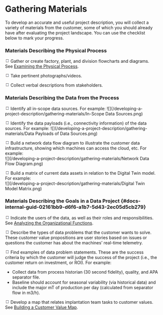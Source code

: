 # Gathering Materials

To develop an accurate and useful project description, you will collect a variety of materials from the customer, some of which you should already have after evaluating the project landscape. You can use the checklist below to mark your progress.

### **Materials Describing the Physical Process**

![](/assets/Checkmark.png) Gather or create factory, plant, and division flowcharts and diagrams. See [Examining the Physical Process](/evaluating-the-project-landscape/examining-the-physical-process.md).

![](/assets/Checkmark.png) Take pertinent photographs/videos.

![](/assets/Checkmark.png) Collect verbal descriptions from stakeholders.



### **Materials Describing the Data from the Process**

![](/assets/Checkmark.png) Identify all in-scope data sources. For example: ![](/developing-a-project-description/gathering-materials/In-Scope Data Sources.png)

![](/assets/Checkmark.png) Identify the data payloads \(i.e., connectivity information\) of the data sources. For example: ![](/developing-a-project-description/gathering-materials/Data Payloads of Data Sources.png)

![](/assets/Checkmark.png) Build a network data flow diagram to illustrate the customer data infrastructure, showing which machines can access the cloud, etc. For example:  
![](/developing-a-project-description/gathering-materials/Network Data Flow Diagram.png)

![](/assets/Checkmark.png) Build a matrix of current data assets in relation to the Digital Twin model. For example:  
![](/developing-a-project-description/gathering-materials/Digital Twin Model Matrix.png)



### Materials Describing the Goals in a Data Project {#docs-internal-guid-02161bb9-d6f6-a1b7-5d43-2ec05d5cb279}

![](/assets/Checkmark.png) Indicate the users of the data, as well as their roles and responsibilities. See [Analyzing the Organizational Functions](/evaluating-the-project-landscape/analyzing-the-organizational-functions.md).

![](/assets/Checkmark.png) Describe the types of data problems that the customer wants to solve. These customer value propositions are user stories based on issues or questions the customer has about the machines’ real-time telemetry.

![](/assets/Checkmark.png) Find examples of data problem statements. These are the success criteria by which the customer will judge the success of the project \(i.e., the customer return on investment, or ROI\). For example:

* Collect data from process historian \(30 second fidelity\), quality, and APA separator file.
* Baseline should account for seasonal variability \(via historical data\) and include the major mT of production per day \(calculated from separator flow in m3/h\).

![](/assets/Checkmark.png) Develop a map that relates implantation team tasks to customer values. See [Building a Customer Value Map](/evaluating-the-project-landscape/building-a-customer-value-map.md).

